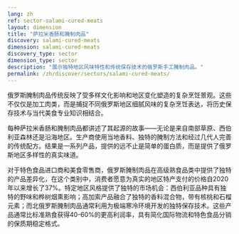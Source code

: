 ```yaml
---
lang: zh
ref: sector-salami-cured-meats
layout: dimension
title: "萨拉米香肠和腌制肉品"
discovery: salami-cured-meats
dimension: salami-cured-meats
discovery_type: sector
dimension_type: sector
description: "展示独特地区风味特性和传统保存技术的俄罗斯手工腌制肉品。"
permalink: /zh/discover/sectors/salami-cured-meats/
---
```


俄罗斯腌制肉品传统反映了受多样文化影响和地区变化塑造的复杂烹饪景观。这些不仅仅是加工肉类，而是捕捉不同俄罗斯地区细腻风味的复杂烹饪表达，将历史保存技术与当代美食专业知识相结合。

每种萨拉米香肠和腌制肉品都讲述了其起源的故事——无论是来自南部草原、西伯利亚森林还是沿海地区。生产商使用当地香料、独特的腌制方法和经过几代人完善的传统配方。结果是一系列产品，提供的远不止是简单的蛋白质，而是提供了俄罗斯地区多样性的真实味道。

对于特色食品进口商和美食零售商，俄罗斯腌制肉品在高级熟食品类中提供了独特的产品差异化，在这个类别中，消费者愿意为真实的地区特产支付的价格自2020年以来增长了37%。特定地区风格提供了独特的市场机会：西伯利亚品种具有独特的野味和桦树烟熏影响；高加索产品融合了独特的香料混合物，带有核桃和石榴元素；而北俄罗斯腌制肉品通常利用为极端寒冷环境开发的独特保存技术。这些产品通常比标准熟食获得40-60%的更高利润率，具有简化国际物流和特色食品分销的保质期稳定格式。
